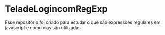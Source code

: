 # TeladeLogincomRegExp
Esse repositório foi criado para estudar o que são expressões regulares em javascript e como elas são utilizadas
